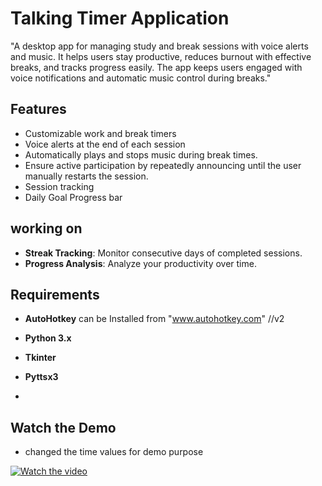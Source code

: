 # Talking Timer Application

"A desktop app for managing study and break sessions with voice alerts and music.
It helps users stay productive, reduces burnout with effective breaks, and tracks progress easily. 
The app keeps users engaged with voice notifications and automatic music control during breaks."

## Features

- Customizable work and break timers
- Voice alerts at the end of each session
- Automatically plays and stops music during break times.
- Ensure active participation by repeatedly announcing until the user manually restarts the session.
- Session tracking
- Daily Goal Progress bar


## working on 
- **Streak Tracking**: Monitor consecutive days of completed sessions.
- **Progress Analysis**: Analyze your productivity over time.

## Requirements

- **AutoHotkey** can be Installed from "www.autohotkey.com" //v2
  
- **Python 3.x**
- **Tkinter**
- **Pyttsx3**
- 
## Watch the Demo
- changed the time values for demo purpose
  
[![Watch the video](https://img.youtube.com/vi/Y7_T-ADH60Y/0.jpg)](https://youtu.be/xDDumJ7jJe8?si=zpmKf7rfoy5ovz4G)

